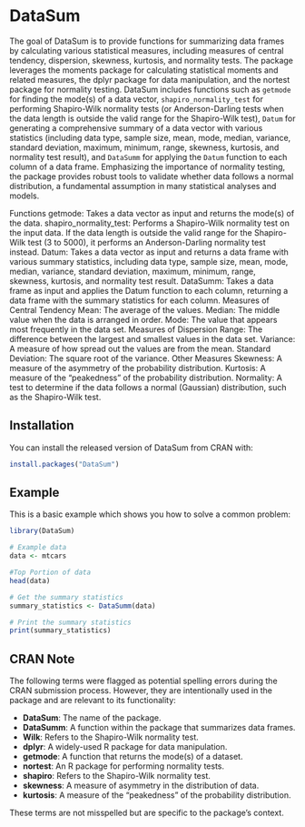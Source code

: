 
<!-- README.md is generated from README.Rmd. Please edit that file -->

# DataSum

<!-- badges: start -->
<!-- badges: end -->

The goal of DataSum is to provide functions for summarizing data frames
by calculating various statistical measures, including measures of
central tendency, dispersion, skewness, kurtosis, and normality tests.
The package leverages the moments package for calculating statistical
moments and related measures, the dplyr package for data manipulation,
and the nortest package for normality testing. DataSum includes
functions such as `getmode` for finding the mode(s) of a data vector,
`shapiro_normality_test` for performing Shapiro-Wilk normality tests (or
Anderson-Darling tests when the data length is outside the valid range
for the Shapiro-Wilk test), `Datum` for generating a comprehensive
summary of a data vector with various statistics (including data type,
sample size, mean, mode, median, variance, standard deviation, maximum,
minimum, range, skewness, kurtosis, and normality test result), and
`DataSumm` for applying the `Datum` function to each column of a data
frame. Emphasizing the importance of normality testing, the package
provides robust tools to validate whether data follows a normal
distribution, a fundamental assumption in many statistical analyses and
models.

Functions getmode: Takes a data vector as input and returns the mode(s)
of the data. shapiro_normality_test: Performs a Shapiro-Wilk normality
test on the input data. If the data length is outside the valid range
for the Shapiro-Wilk test (3 to 5000), it performs an Anderson-Darling
normality test instead. Datum: Takes a data vector as input and returns
a data frame with various summary statistics, including data type,
sample size, mean, mode, median, variance, standard deviation, maximum,
minimum, range, skewness, kurtosis, and normality test result. DataSumm:
Takes a data frame as input and applies the Datum function to each
column, returning a data frame with the summary statistics for each
column. Measures of Central Tendency Mean: The average of the values.
Median: The middle value when the data is arranged in order. Mode: The
value that appears most frequently in the data set. Measures of
Dispersion Range: The difference between the largest and smallest values
in the data set. Variance: A measure of how spread out the values are
from the mean. Standard Deviation: The square root of the variance.
Other Measures Skewness: A measure of the asymmetry of the probability
distribution. Kurtosis: A measure of the “peakedness” of the probability
distribution. Normality: A test to determine if the data follows a
normal (Gaussian) distribution, such as the Shapiro-Wilk test.

## Installation

You can install the released version of DataSum from CRAN with:

``` r
install.packages("DataSum")
```

## Example

This is a basic example which shows you how to solve a common problem:

``` r
library(DataSum)

# Example data
data <- mtcars

#Top Portion of data
head(data)

# Get the summary statistics
summary_statistics <- DataSumm(data)

# Print the summary statistics
print(summary_statistics)
```

## CRAN Note

The following terms were flagged as potential spelling errors during the
CRAN submission process. However, they are intentionally used in the
package and are relevant to its functionality:

- **DataSum**: The name of the package.
- **DataSumm**: A function within the package that summarizes data
  frames.
- **Wilk**: Refers to the Shapiro-Wilk normality test.
- **dplyr**: A widely-used R package for data manipulation.
- **getmode**: A function that returns the mode(s) of a dataset.
- **nortest**: An R package for performing normality tests.
- **shapiro**: Refers to the Shapiro-Wilk normality test.
- **skewness**: A measure of asymmetry in the distribution of data.
- **kurtosis**: A measure of the “peakedness” of the probability
  distribution.

These terms are not misspelled but are specific to the package’s
context.

